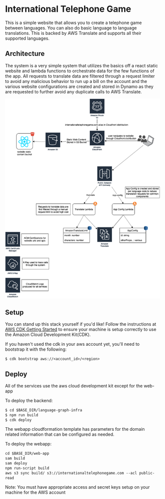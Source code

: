 # International Telephone Game

This is a simple website that allows you to create a telephone game between languages. You can also do basic language to language translations. This is backed by AWS Translate and supports all their supported languages. 

## Architecture

The system is a very simple system that utilizes the basics off a react static website and lambda functions to orchestrate data for the few functions of the app. All requests to translate data are filtered through a request limiter to avoid any malicious behavior to run up a bill on the account and the various website configurations are created and stored in Dynamo as they are requested to further avoid any duplicate calls to AWS Translate.

![Architecture Image From DrawIO](web-app/src/img/InternationalTelephoneGame.png)

## Setup
You can stand up this stack yourself if you'd like! Follow the instructions at [AWS CDK Getting Started](https://docs.aws.amazon.com/cdk/latest/guide/getting_started.html) to ensure your machine is setup correctly to use the Amazon Cloud Development Kit(CDK).

If you haven't used the cdk in your aws account yet, you'll need to bootstrap it with the following:

```
$ cdk bootstrap aws://<account_id>/<region>
```

## Deploy
All of the services use the aws cloud development kit except for the web-app

To deploy the backend:
```
$ cd $BASE_DIR/language-graph-infra
$ npm run build
$ cdk deploy
```

The webapp cloudformation template has parameters for the domain related information that can be configured as needed.

To deploy the webapp:
```
cd $BASE_DIR/web-app
sam build
sam deploy
npm run-script build
aws s3 sync build/ s3://internationaltelephonegame.com --acl public-read
```

Note: You must have appropriate access and secret keys setup on your machine for the AWS account